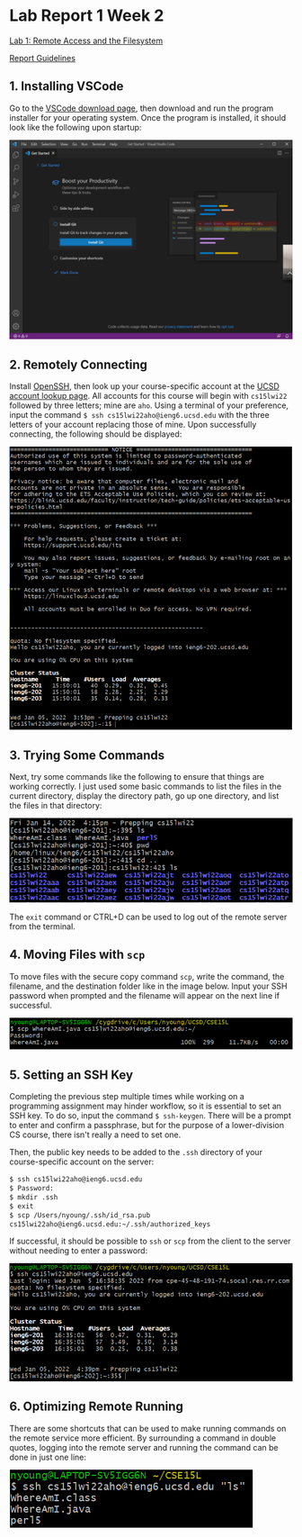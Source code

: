 # Lab Report 1 Week 2

[Lab 1: Remote Access and the Filesystem](https://ucsd-cse15l-w22.github.io/week/week1/)

[Report Guidelines](https://ucsd-cse15l-w22.github.io/week/week2/#week-2-lab-report)

## 1. Installing VSCode
Go to the [VSCode download page](https://code.visualstudio.com/download), then download and run the program installer for your operating system. Once the program is installed, it should look like the following upon startup:

![vscode](Images/vscode.png)

## 2. Remotely Connecting
Install [OpenSSH](https://docs.microsoft.com/en-us/windows-server/administration/openssh/openssh_install_firstuse), then look up your course-specific account at the [UCSD account lookup page](https://sdacs.ucsd.edu/~icc/index.php). All accounts for this course will begin with `cs15lwi22` followed by three letters; mine are `aho`. Using a terminal of your preference, input the command `$ ssh cs15lwi22aho@ieng6.ucsd.edu` with the three letters of your account replacing those of mine. Upon successfully connecting, the following should be displayed:

![remote-connect](Images/remote-connect.png)

## 3. Trying Some Commands
Next, try some commands like the following to ensure that things are working correctly. I just used some basic commands to list the files in the current directory, display the directory path, go up one directory, and list the files in that directory:

![example-commands](Images/example-commands.PNG)

The `exit` command or CTRL+D can be used to log out of the remote server from the terminal.

## 4. Moving Files with `scp`
To move files with the secure copy command `scp`, write the command, the filename, and the destination folder like in the image below. Input your SSH password when prompted and the filename will appear on the next line if successful.

![secure-copy](Images/secure-copy.png)

## 5. Setting an SSH Key
Completing the previous step multiple times while working on a programming assignment may hinder workflow, so it is essential to set an SSH key. To do so, input the command `$ ssh-keygen`. There will be a prompt to enter and confirm a passphrase, but for the purpose of a lower-division CS course, there isn't really a need to set one.

Then, the public key needs to be added to the `.ssh` directory of your course-specific account on the server:
```
$ ssh cs15lwi22aho@ieng6.ucsd.edu
$ Password:
$ mkdir .ssh
$ exit
$ scp /Users/nyoung/.ssh/id_rsa.pub cs15lwi22aho@ieng6.ucsd.edu:~/.ssh/authorized_keys
```

If successful, it should be possible to `ssh` or `scp` from the client to the server without needing to enter a password:

![ssh-proof](Images/ssh-proof.png)

## 6. Optimizing Remote Running
There are some shortcuts that can be used to make running commands on the remote service more efficient. By surrounding a command in double quotes, logging into the remote server and running the command can be done in just one line:

![optimizing-remote](Images/optimizing-remote.PNG)
